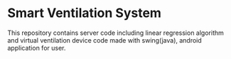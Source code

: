 # Smart Ventilation System

<div>This repository contains server code including linear regression algorithm and virtual ventilation device code made with swing(java), android application for user.</div>
